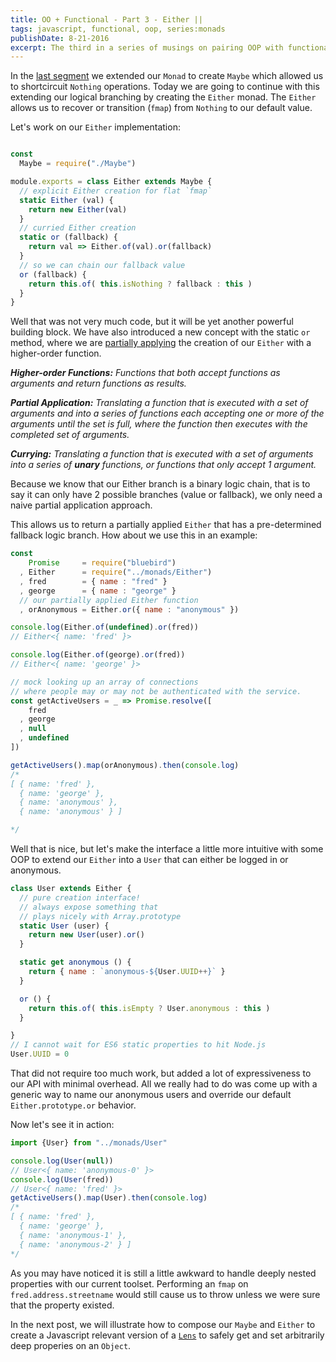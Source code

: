 ```yaml
---
title: OO + Functional - Part 3 - Either ||
tags: javascript, functional, oop, series:monads
publishDate: 8-21-2016
excerpt: The third in a series of musings on pairing OOP with functional paradigms; recovering from empty values with the Either monad.
---
```


In the [last segment](/blog/oo-functional-part-2-call-me-maybe/) we extended our `Monad` to create `Maybe` which allowed us to shortcircuit `Nothing` operations.  Today we are going to continue with this extending our logical branching by creating the `Either` monad.  The `Either` allows us to recover or transition (`fmap`) from `Nothing` to our default value.

Let's work on our `Either` implementation:

```javascript

const
  Maybe = require("./Maybe")

module.exports = class Either extends Maybe {
  // explicit Either creation for flat `fmap`
  static Either (val) {
    return new Either(val)
  }
  // curried Either creation
  static or (fallback) {
    return val => Either.of(val).or(fallback)
  }
  // so we can chain our fallback value
  or (fallback) {
    return this.of( this.isNothing ? fallback : this )
  }
}
```

Well that was not very much code, but it will be yet another powerful building block. We have also introduced a new concept with the static `or` method, where we are [partially applying](https://en.wikipedia.org/wiki/Partial_application) the creation of our `Either` with a higher-order function.

***Higher-order Functions:***
*Functions that both accept functions as arguments and return functions as results.*

***Partial Application:***
*Translating a function that is executed with a set of arguments and into a series of functions each accepting one or more of the arguments until the set is full, where the function then executes with the completed set of arguments.*

***Currying:***
*Translating a function that is executed with a set of arguments into a series of ***unary*** functions, or functions that only accept 1 argument.*

Because we know that our Either branch is a binary logic chain, that is to say it can only have 2 possible branches (value or fallback), we only need a naive partial application approach.

This allows us to return a partially applied `Either` that has a pre-determined fallback logic branch.  How about we use this in an example:

```javascript
const
    Promise     = require("bluebird")
  , Either      = require("../monads/Either")
  , fred        = { name : "fred" }
  , george      = { name : "george" }
  // our partially applied Either function
  , orAnonymous = Either.or({ name : "anonymous" })

console.log(Either.of(undefined).or(fred)) 
// Either<{ name: 'fred' }>

console.log(Either.of(george).or(fred)) 
// Either<{ name: 'george' }>

// mock looking up an array of connections
// where people may or may not be authenticated with the service.
const getActiveUsers = _ => Promise.resolve([ 
    fred
  , george
  , null
  , undefined 
])

getActiveUsers().map(orAnonymous).then(console.log)
/*
[ { name: 'fred' },
  { name: 'george' },
  { name: 'anonymous' },
  { name: 'anonymous' } ]

*/

```

Well that is nice, but let's make the interface a little more intuitive with some OOP to extend our `Either` into a `User` that can either be logged in or anonymous.

```javascript
class User extends Either {
  // pure creation interface!
  // always expose something that 
  // plays nicely with Array.prototype
  static User (user) {
    return new User(user).or()
  }

  static get anonymous () {
    return { name : `anonymous-${User.UUID++}` }
  }

  or () {
    return this.of( this.isEmpty ? User.anonymous : this )
  }

}
// I cannot wait for ES6 static properties to hit Node.js
User.UUID = 0
```

That did not require too much work, but added a lot of expressiveness to our API with minimal overhead.  All we really had to do was come up with a generic way to name our anonymous users and override our default `Either.prototype.or` behavior.

Now let's see it in action:

```javascript
import {User} from "../monads/User"

console.log(User(null))
// User<{ name: 'anonymous-0' }>
console.log(User(fred))
// User<{ name: 'fred' }>
getActiveUsers().map(User).then(console.log)
/*
[ { name: 'fred' },
  { name: 'george' },
  { name: 'anonymous-1' },
  { name: 'anonymous-2' } ]
*/
```

As you may have noticed it is still a little awkward to handle deeply nested properties with our current toolset.  Performing an `fmap` on `fred.address.streetname` would still cause us to throw unless we were sure that the property existed.

In the next post, we will illustrate how to compose our `Maybe` and `Either` to create a Javascript relevant version of a [`Lens`](https://www21.in.tum.de/teaching/fp/SS15/papers/17.pdf) to safely get and set arbitrarily deep properies on an `Object`.